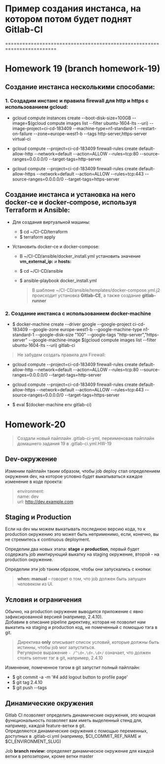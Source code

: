 # **Пример создания инстанса, на котором потом будет поднят Gitlab-CI**

========================================================================

# Homework 19 (branch homework-19)

## Создание инстанса несколькими способами:

### 1\. Cоздадим инстанс и правила firewall для http и https с использованием gcloud:

- gcloud compute instances create --boot-disk-size=100GB --image=$(gcloud compute images list --filter ubuntu-1604-lts --uri) --image-project=ci-cd-183409 --machine-type=n1-standard-1 --restart-on-failure --zone=europe-west1-b --tags http-server,https-server virtual-ci

- gcloud compute --project=ci-cd-183409 firewall-rules create default-allow-http --network=default --action=ALLOW --rules=tcp:80 --source-ranges=0.0.0.0/0 --target-tags=http-server

- gcloud compute --project=ci-cd-183409 firewall-rules create default-allow-https --network=default --action=ALLOW --rules=tcp:443 --source-ranges=0.0.0.0/0 --target-tags=https-server

## Создание инстанса и установка на него docker-ce и docker-compose, используя Terraform и Ansible:

- Для создания виртуальной машины:

  - $ cd ~/CI-CD/terraform
  - $ terraform apply

- Установить docker-ce и docker-compose:

  - В ~/CI-CD/ansible/docker_install.yml установить значение **vm_external_ip:** и **hosts:**
  - $ cd ~/CI-CD/ansible
  - $ ansible-playbook docker_install.yml

    > В шаблоне ~/CI-CD/ansible/templates/docker-compose.yml.j2 происходит установка **Gitlab-CE**, а также создание **gitlab-runner**

### 2\. Создание инстанса с использованием docker-machine

- $ docker-machine create --driver google --google-project ci-cd-183409 --google-zone europe-west1-b --google-machine-type n1-standard-1 --google-disk-size "100" --google-tags "http-server","https-server" --google-machine-image $(gcloud compute images list --filter ubuntu-1604-lts --uri) gitlab-ci<br>

> Не забудем создать правила для Firewall:

- gcloud compute --project=ci-cd-183409 firewall-rules create default-allow-http --network=default --action=ALLOW --rules=tcp:80 --source-ranges=0.0.0.0/0 --target-tags=http-server
- gcloud compute --project=ci-cd-183409 firewall-rules create default-allow-https --network=default --action=ALLOW --rules=tcp:443 --source-ranges=0.0.0.0/0 --target-tags=https-server

- $ eval $(docker-machine env gitlab-ci)

# Homework-20

> Создали новый пайплайн .gitlab-ci-yml, переименовав пайплайн домашнего задания 19 в .gitlab-ci.yml.HW-19

## Dev-окружение

Изменим пайплайн таким образом, чтобы job deploy стал определением окружения dev, на которое условно будет выкатываться каждое изменение в коде проекта:

> environment:<br>
> name: dev<br>
> url: <http://dev.example.com>

## Staging и Production

Если на dev мы можем выкатывать последнюю версию кода, то к production окружению это может быть неприменимо, если, конечно, вы не стремитесь к continuous deployment.<br>

Определим два новых этапа: **stage** и **production**, первый будет содержать job имитирующий выкатку на staging окружение, второй - на production окружение.<br>

Определим эти job таким образом, чтобы они запускались с кнопки:

> **when: manual** – говорит о том, что job должен быть запущен человеком из UI.

## Условия и ограничения

Обычно, на production окружение выводится приложение с явно зафиксированной версией (например, 2.4.10).<br>
Добавим в описание pipeline директиву, которая не позволит нам выкатить на staging и production код, не помеченный с помощью тэга в git.

> Директива **only** описывает список условий, которые должны быть истинны, чтобы job мог запуститься.<br>
> Регулярное выражение `- /^\d+.\d+.\d+/` означает, что должен стоять semver тэг в git, например, 2.4.10

Изменение, помеченное тэгом в git запустит полный пайплайн:

- $ git commit -a -m '#4 add logout button to profile page'
- $ git tag 2.4.10
- $ git push --tags

## Динамические окружения

Gitlab CI позволяет определить динамические окружения, это мощная функциональность позволяет вам иметь выделенный стенд для, например, каждой feature-ветки в git.<br>
Определяются динамические окружения с помощью переменных, доступных в .gitlab-ci.yml (например, $CI_COMMIT_REF_NAME и $CI_ENVIRONMENT_SLUG)

Job **branch review:** определяет динамическое окружение для каждой ветки в репозитории, кроме ветки master
